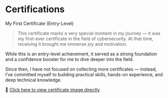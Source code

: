 # Certifications
 My First Certificate (Entry-Level)

> This certificate marks a very special moment in my journey — it was my first-ever certificate in the field of cybersecurity.
At that time, receiving it brought me immense joy and motivation.

While this is an entry-level achievement, it served as a strong foundation and a confidence booster for me to dive deeper into the field.

Since then, I have not focused on collecting more certificates — instead, I’ve committed myself to building practical skills, hands-on experience, and deep technical knowledge.


🔗 [Click here to view certificate image directly](czoxMzoiNDYwNDk1OF8xMDA1NiI7.jpeg)
